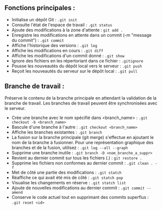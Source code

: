 ## Fonctions principales :

- Initialise un dépôt Git : `.git init`  
- Consulte l'état de l'espace de travail : `.git status`  
- Ajoute des modifications à la zone d'attente : `git add .`  
- Enregistre les modifications en attente dans un commit (-m "message du commit") : `.git commit`  
- Affiche l'historique des versions : `.git log`  
- Affiche les modifications en cours : `.git diff` 
- Affiche les modifications d'un commit donné : `.git show` 
- Ignore des fichiers en les répertoriant dans ce fichier : `.gitignore` 
- Pousse les nouveautés du dépôt local vers le serveur : `.git push`  
- Reçoit les nouveautés du serveur sur le dépôt local : `.git pull` 


## Branche de travail :

Préserve le contenu de la branche principale en attendant la validation de la branche de travail.
Les branches de travail peuvent être synchronisées avec le serveur.

- Crée une branche avec le nom spécifié dans <branch_name> : `.git checkout -b <branch_name>`  
- Bascule d'une branche à l'autre : `.git checkout <branch_name>` 
- Affiche les branches existantes : `.git branch`  
- La fusion sur la branche principale (git merge) s'effectue en ajoutant le nom de la branche à fusionner. Pour une représentation graphique des branches et de la fusion, utilisez : `.git log --all --graph`
- Supprime une branche inutile : `.git branch -D <nom_branche_a_suppr>` 
- Revient au dernier commit sur tous les fichiers (.) : `git restore .` 
- Supprime les fichiers non conformes au dernier commit : `.git clean . -f` 
- Met de côté une partie des modifications : `.git statch` 
- Réaffiche ce qui avait été mis de côté : `.git statch pop`  
- Visualise les changements en réserve : `.git statch list` 
- Ajoute de nouvelles modifications au dernier commit : `.git commit --amend` 
- Conserve le code actuel tout en supprimant des commits superflus : `.git reset <id>` 